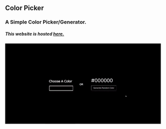 ## Color Picker
### A Simple Color Picker/Generator.

##### *This website is hosted [here.](https://tusharnankani.github.io/color-picker/)*

![Color Picker Demo](color-picker-demo.gif)
